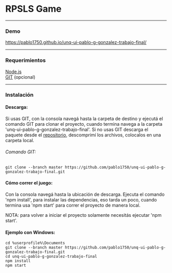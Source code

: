 # RPSLS Game
------------

### Demo
<a href="https://pablo1750.github.io/unq-ui-pablo-g-gonzalez-trabajo-final/">
  https://pablo1750.github.io/unq-ui-pablo-g-gonzalez-trabajo-final/
</a>

------------
### Requerimientos
<a href="https://nodejs.org/es/">Node.js</a> <br/>
<a href="https://git-scm.com/downloads">GIT</a> (opcional)

------------
### Instalación

#### Descarga:

Si usas GIT, con la consola navegá hasta la carpeta de destino y ejecutá el comando GIT para clonar el proyecto, cuando termina navega a la carpeta 'unq-ui-pablo-g-gonzalez-trabajo-final'. Si no usas GIT descarga el paquete desde el <a href="https://github.com/pablo1750/unq-ui-pablo-g-gonzalez-trabajo-final">repositorio</a>, descomprimí los archivos, colocalos en una carpeta local.

###### Comando GIT:

```Batchfile
git clone --branch master https://github.com/pablo1750/unq-ui-pablo-g-gonzalez-trabajo-final.git
```

#### Cómo correr el juego:

Con la consola navegá hasta la ubicación de descarga. Ejecuta el comando 'npm install', para instalar las dependencias, eso tarda un poco, cuando termina usa 'npm start' para correr el proyecto de manera local.

NOTA: para volver a iniciar el proyecto solamente necesitás ejecutar 'npm start'.

#### Ejemplo con Windows:

```Batchfile
cd %userprofile%\Documents
git clone --branch master https://github.com/pablo1750/unq-ui-pablo-g-gonzalez-trabajo-final.git
cd unq-ui-pablo-g-gonzalez-trabajo-final
npm install
npm start
```

